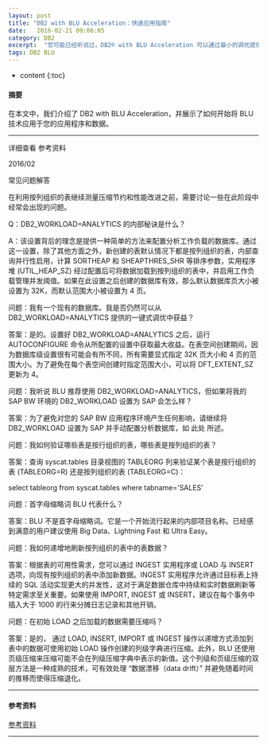 ```yaml
---
layout: post
title: "DB2 with BLU Acceleration：快速应用指南"
date:   2016-02-21 09:06:05
category: DB2
excerpt:  "您可能已经听说过，DB2® with BLU Acceleration 可以通过最小的调优提供 10 倍到 25 倍的性能改进，它的表现已经超越了分析查询。您可能希望了解企业如何将这一项出色的技术应用于仓库和数据集市。本文的目标是提供一种让您初步了解 BLU 的快速而又简单的方法。我们提供了一些场景，向您说明开始将 BLU 技术用于您的工作负载的一些关键设置需求。"
tags: DB2 BLU
---
```


* content
{:toc}


#### 摘要


在本文中，我们介绍了 DB2 with BLU Acceleration，并展示了如何开始将 BLU 技术应用于您的应用程序和数据。

---

详细查看 参考资料


2016/02

常见问题解答

在利用按列组织的表继续测量压缩节约和性能改进之前，需要讨论一些在此阶段中经常会出现的问题。

Q：DB2_WORKLOAD=ANALYTICS 的内部秘诀是什么？

A：该设置背后的理念是提供一种简单的方法来配置分析工作负载的数据库。通过这一设置，除了其他方面之外，新创建的表默认情况下都是按列组织的表，内部查询并行性启用，计算 SORTHEAP 和 SHEAPTHRES_SHR 等排序参数，实用程序堆 (UTIL_HEAP_SZ) 经过配置后可将数据加载到按列组织的表中，并启用工作负载管理并发阈值。如果在此设置之后创建的数据库有效，那么默认数据库页大小被设置为 32K，而默认范围大小被设置为 4 页。

问题：我有一个现有的数据库。我是否仍然可以从 DB2_WORKLOAD=ANALYTICS 提供的一键式调优中获益？

答案：是的。设置好 DB2_WORKLOAD=ANALYTICS 之后，运行 AUTOCONFIGURE 命令从所配置的设置中获取最大收益。在表空间创建期间，因为数据库级设置很有可能会有所不同，所有需要显式指定 32K 页大小和 4 页的范围大小。为了避免在每个表空间创建时指定范围大小，可以将 DFT_EXTENT_SZ 更新为 4。

问题：我听说 BLU 推荐使用 DB2_WORKLOAD=ANALYTICS，但如果将我的 SAP BW 环境的 DB2_WORKLOAD 设置为 SAP 会怎么样？

答案：为了避免对您的 SAP BW 应用程序环境产生任何影响，请继续将 DB2_WORKLOAD 设置为 SAP 并手动配置分析数据库，如 此处 所述。

问题：我如何验证哪些表是按行组织的表，哪些表是按列组织的表？

答案：查询 syscat.tables 目录视图的 TABLEORG 列来验证某个表是按行组织的表 (TABLEORG=R) 还是按列组织的表 (TABLEORG=C)：

 select tableorg from syscat.tables where tabname='SALES'

问题：首字母缩略词 BLU 代表什么？

答案：BLU 不是首字母缩略词。它是一个开始流行起来的内部项目名称。已经感到满意的用户建议使用 Big Data、Lightning Fast 和 Ultra Easy。

问题：我如何递增地刷新按列组织的表中的表数据？

答案：根据表的可用性需求，您可以通过 INGEST 实用程序或 LOAD 与 INSERT 选项，向现有按列组织的表中添加新数据。INGEST 实用程序允许通过目标表上持续的 SQL 活动实现更大的并发性，这对于满足数据仓库中持续和实时数据刷新等特定需求至关重要。如果使用 IMPORT, INGEST 或 INSERT，建议在每个事务中插入大于 1000 的行来分摊日志记录和其他开销。

问题：在初始 LOAD 之后加载的数据需要压缩吗？

答案：是的， 通过 LOAD, INSERT, IMPORT 或 INGEST 操作以递增方式添加到表中的数据可使用初始 LOAD 操作创建的列级字典进行压缩。此外，BLU 还使用页级压缩来压缩可能不会在列级压缩字典中表示的新值。这个列级和页级压缩的双层方法是一种成熟的技术，可有效处理 “数据漂移（data drift）” 并避免随着时间的推移而使得压缩退化。




---


#### 参考资料

[参考资料](http://www.ibm.com/developerworks/cn/data/library/techarticle/dm-1309db2bluaccel/)


---

